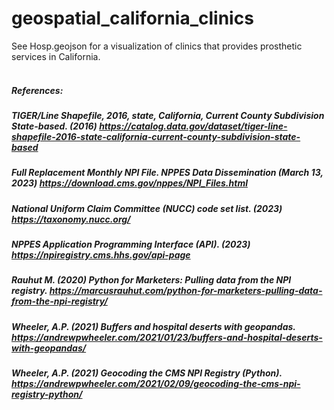 # geospatial_california_clinics

See Hosp.geojson for a visualization of clinics that provides prosthetic services in California.<br /> <br /> 




##### References:<br /> 
##### TIGER/Line Shapefile, 2016, state, California, Current County Subdivision State-based. (2016) https://catalog.data.gov/dataset/tiger-line-shapefile-2016-state-california-current-county-subdivision-state-based <br /> 
##### Full Replacement Monthly NPI File. NPPES Data Dissemination (March 13, 2023) https://download.cms.gov/nppes/NPI_Files.html <br /> 
##### National Uniform Claim Committee (NUCC) code set list. (2023) https://taxonomy.nucc.org/ <br /> 
##### NPPES Application Programming Interface (API). (2023) https://npiregistry.cms.hhs.gov/api-page <br /> 
##### Rauhut M. (2020) Python for Marketers: Pulling data from the NPI registry. https://marcusrauhut.com/python-for-marketers-pulling-data-from-the-npi-registry/ <br /> 
##### Wheeler, A.P. (2021) Buffers and hospital deserts with geopandas. https://andrewpwheeler.com/2021/01/23/buffers-and-hospital-deserts-with-geopandas/ <br /> 
##### Wheeler, A.P. (2021) Geocoding the CMS NPI Registry (Python). https://andrewpwheeler.com/2021/02/09/geocoding-the-cms-npi-registry-python/ <br /> 
